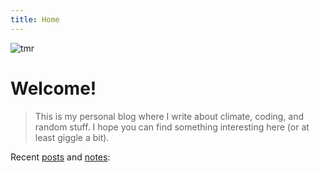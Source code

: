 ```yaml
---
title: Home
---
```


![tmr](/img/me_pixel.png#me-photo)

# Welcome!

> This is my personal blog where I write about climate, coding, and random stuff. I hope you can find something interesting here (or at least giggle a bit).

Recent [posts](/post/) and [notes](/note/):
